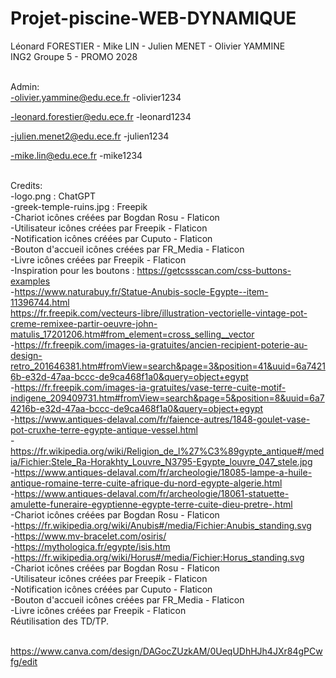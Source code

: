 # Projet-piscine-WEB-DYNAMIQUE

Léonard FORESTIER - Mike LIN - Julien MENET - Olivier YAMMINE
<br>ING2 Groupe 5 - PROMO 2028

<br>Admin:<br>
-olivier.yammine@edu.ece.fr
-olivier1234

-leonard.forestier@edu.ece.fr
-leonard1234

-julien.menet2@edu.ece.fr
-julien1234

-mike.lin@edu.ece.fr
-mike1234

<br>Credits:
    <br>-logo.png : ChatGPT
    <br>-greek-temple-ruins.jpg : Freepik
    <br>-Chariot icônes créées par Bogdan Rosu - Flaticon
    <br>-Utilisateur icônes créées par Freepik - Flaticon
    <br>-Notification icônes créées par Cuputo - Flaticon
    <br>-Bouton d'accueil icônes créées par FR_Media - Flaticon
    <br>-Livre icônes créées par Freepik - Flaticon
    <br>-Inspiration pour les boutons : https://getcssscan.com/css-buttons-examples
    <br>-https://www.naturabuy.fr/Statue-Anubis-socle-Egypte--item-11396744.html
    <br>https://fr.freepik.com/vecteurs-libre/illustration-vectorielle-vintage-pot-creme-remixee-partir-oeuvre-john-matulis_17201206.htm#from_element=cross_selling__vector
    <br>-https://fr.freepik.com/images-ia-gratuites/ancien-recipient-poterie-au-design-retro_201646381.htm#fromView=search&page=3&position=41&uuid=6a74216b-e32d-47aa-bccc-de9ca468f1a0&query=object+egypt
    <br>-https://fr.freepik.com/images-ia-gratuites/vase-terre-cuite-motif-indigene_209409731.htm#fromView=search&page=5&position=8&uuid=6a74216b-e32d-47aa-bccc-de9ca468f1a0&query=object+egypt
    <br>-https://www.antiques-delaval.com/fr/faience-autres/1848-goulet-vase-pot-cruxhe-terre-egypte-antique-vessel.html
    <br>-https://fr.wikipedia.org/wiki/Religion_de_l%27%C3%89gypte_antique#/media/Fichier:Stele_Ra-Horakhty_Louvre_N3795-Egypte_louvre_047_stele.jpg
    <br>-https://www.antiques-delaval.com/fr/archeologie/18085-lampe-a-huile-antique-romaine-terre-cuite-afrique-du-nord-egypte-algerie.html
    <br>-https://www.antiques-delaval.com/fr/archeologie/18061-statuette-amulette-funeraire-egyptienne-egypte-terre-cuite-dieu-pretre-.html
    <br>-Chariot icônes créées par Bogdan Rosu - Flaticon
    <br>-https://fr.wikipedia.org/wiki/Anubis#/media/Fichier:Anubis_standing.svg
    <br>-https://www.mv-bracelet.com/osiris/
    <br>-https://mythologica.fr/egypte/isis.htm
    <br>-https://fr.wikipedia.org/wiki/Horus#/media/Fichier:Horus_standing.svg
    <br>-Chariot icônes créées par Bogdan Rosu - Flaticon
    <br>-Utilisateur icônes créées par Freepik - Flaticon
    <br>-Notification icônes créées par Cuputo - Flaticon
    <br>-Bouton d'accueil icônes créées par FR_Media - Flaticon
    <br>-Livre icônes créées par Freepik - Flaticon
<br>Réutilisation des TD/TP.

<br>https://www.canva.com/design/DAGocZUzkAM/0UeqUDhHJh4JXr84gPCwfg/edit
